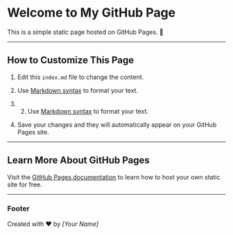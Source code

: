 # Welcome to My GitHub Page

This is a simple static page hosted on GitHub Pages. 🎉

---

## How to Customize This Page

1. Edit this `index.md` file to change the content.
2. Use [Markdown syntax](example.md) to format your text.
3. 2. Use [Markdown syntax](./example.md) to format your text.

4. Save your changes and they will automatically appear on your GitHub Pages site.

---

## Learn More About GitHub Pages

Visit the [GitHub Pages documentation](https://pages.github.com/) to learn how to host your own static site for free.

---

### Footer

Created with ❤️ by _[Your Name]_
